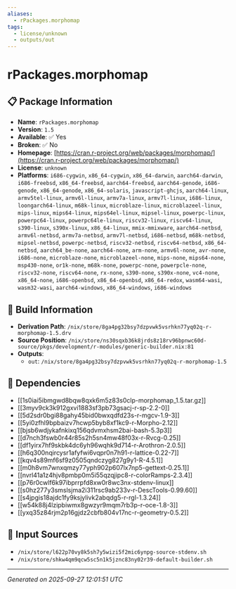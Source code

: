 ```yaml
---
aliases:
  - rPackages.morphomap
tags:
  - license/unknown
  - outputs/out
---
```


# rPackages.morphomap

## 📋 Package Information

- **Name**: `rPackages.morphomap`
- **Version**: `1.5`
- **Available**: ✅ Yes
- **Broken**: ✅ No
- **Homepage**: [https://cran.r-project.org/web/packages/morphomap/](https://cran.r-project.org/web/packages/morphomap/)
- **License**: `unknown`
- **Platforms**: `i686-cygwin`, `x86_64-cygwin`, `x86_64-darwin`, `aarch64-darwin`, `i686-freebsd`, `x86_64-freebsd`, `aarch64-freebsd`, `aarch64-genode`, `i686-genode`, `x86_64-genode`, `x86_64-solaris`, `javascript-ghcjs`, `aarch64-linux`, `armv5tel-linux`, `armv6l-linux`, `armv7a-linux`, `armv7l-linux`, `i686-linux`, `loongarch64-linux`, `m68k-linux`, `microblaze-linux`, `microblazeel-linux`, `mips-linux`, `mips64-linux`, `mips64el-linux`, `mipsel-linux`, `powerpc-linux`, `powerpc64-linux`, `powerpc64le-linux`, `riscv32-linux`, `riscv64-linux`, `s390-linux`, `s390x-linux`, `x86_64-linux`, `mmix-mmixware`, `aarch64-netbsd`, `armv6l-netbsd`, `armv7a-netbsd`, `armv7l-netbsd`, `i686-netbsd`, `m68k-netbsd`, `mipsel-netbsd`, `powerpc-netbsd`, `riscv32-netbsd`, `riscv64-netbsd`, `x86_64-netbsd`, `aarch64_be-none`, `aarch64-none`, `arm-none`, `armv6l-none`, `avr-none`, `i686-none`, `microblaze-none`, `microblazeel-none`, `mips-none`, `mips64-none`, `msp430-none`, `or1k-none`, `m68k-none`, `powerpc-none`, `powerpcle-none`, `riscv32-none`, `riscv64-none`, `rx-none`, `s390-none`, `s390x-none`, `vc4-none`, `x86_64-none`, `i686-openbsd`, `x86_64-openbsd`, `x86_64-redox`, `wasm64-wasi`, `wasm32-wasi`, `aarch64-windows`, `x86_64-windows`, `i686-windows`

## 🔧 Build Information

- **Derivation Path**: `/nix/store/8ga4pg32bsy7dzpvwk5vsrhkn77yq02q-r-morphomap-1.5.drv`
- **Source Position**: `/nix/store/ns30sqxb36k8jrds8z18rv96bpnwc60d-source/pkgs/development/r-modules/generic-builder.nix:81`
- **Outputs**:
  - `out`:  `/nix/store/8ga4pg32bsy7dzpvwk5vsrhkn77yq02q-r-morphomap-1.5`

## 🔗 Dependencies

- [[1s0iai5ibmgwd8bqw8qxk6m5z83s0clp-morphomap_1.5.tar.gz]]
- [[3myv9ck3k912gxvi1883sf3pb73gsacj-r-sp-2.2-0]]
- [[5d2sdr0bgi88gahy45bid0bwxqdfd23s-r-mgcv-1.9-3]]
- [[5yi0zfhl9bpbaizv7hcwp5byb8xf1kc9-r-Morpho-2.12]]
- [[bjsb6wdjykafnkixq156qdvmxhsm2bai-bash-5.3p3]]
- [[d7nch3fswb0r44r85s2h5sn4mw48f03x-r-Rvcg-0.25]]
- [[df1yirx7hf9skbk4dc6yh96wqhk9d714-r-Arothron-2.0.5]]
- [[h6q300nqircysr1afyfwi6vqpr0n7h91-r-lattice-0.22-7]]
- [[kqv4s89mf6sf9z0505qndczyg827g9y1-R-4.5.1]]
- [[m0h8vm7wnxqmzy77yph902p607lx7np5-gettext-0.25.1]]
- [[nvrl41a1z4hjv8pmbp0m5i55qzqjipc8-r-colorRamps-2.3.4]]
- [[p76r0cwlf6k97ibprrpfd8xw0r8wc3nx-stdenv-linux]]
- [[s0hz277y3smslsjma2i311rsc9ab233v-r-DescTools-0.99.60]]
- [[s4jpgis18ajdc1fy9ksjylivk2abqdg5-r-rgl-1.3.24]]
- [[w54k88j4lzipbiwmx8gwzyr9mqm7rb3p-r-oce-1.8-3]]
- [[yxq35z84rjm2p16gjdz2cbfb804v17nc-r-geometry-0.5.2]]

## 📁 Input Sources

- `/nix/store/l622p70vy8k5sh7y5wizi5f2mic6ynpg-source-stdenv.sh`
- `/nix/store/shkw4qm9qcw5sc5n1k5jznc83ny02r39-default-builder.sh`

---
*Generated on 2025-09-27 12:01:51 UTC*
